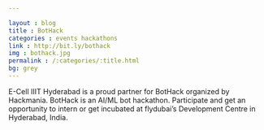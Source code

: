 ```yaml
---

layout : blog
title : BotHack
categories : events hackathons
link : http://bit.ly/bothack
img : bothack.jpg
permalink : /:categories/:title.html
bg: grey
---
```


 E-Cell IIIT Hyderabad is a proud partner for BotHack organized by Hackmania. BotHack is an AI/ML bot hackathon. Participate and get an opportunity to intern or get incubated at flydubai’s Development Centre in Hyderabad, India. 	